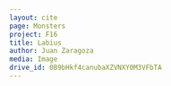 ```yaml
---
layout: cite
page: Monsters
project: F16
title: Labius
author: Juan Zaragoza
media: Image
drive_id: 0B9bHkf4canubaXZVNXY0M3VFbTA
---
```

